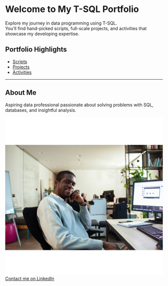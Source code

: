 # Welcome to My T-SQL Portfolio

Explore my journey in data programming using T-SQL.  
You’ll find hand-picked scripts, full-scale projects, and activities that showcase my developing expertise.

## Portfolio Highlights

- [Scripts](./scripts/)
- [Projects](./projects/)
- [Activities](./activities/)

---

## About Me

Aspiring data professional passionate about solving problems with SQL, databases, and insightful analysis.

![My very beautiful face](images/boy.jpeg "Sitting Pretty")
[Contact me on LinkedIn](#)
